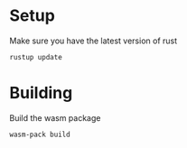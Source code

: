 # Setup

Make sure you have the latest version of rust

    rustup update

# Building

Build the wasm package

    wasm-pack build
